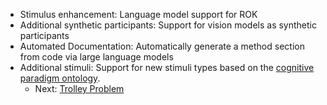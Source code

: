 - Stimulus enhancement: Language model support for ROK
- Additional synthetic participants: Support for vision models as synthetic participants
- Automated Documentation: Automatically generate a method section from code via large language models
- Additional stimuli: Support for new stimuli types based on the [cognitive paradigm ontology](https://bioportal.bioontology.org/ontologies/COGPO/?p=classes&conceptid=http%3A%2F%2Fwww.cogpo.org%2Fontologies%2FCogPOver2010.owl%23COGPO_00177&lang=en).
  - Next: [Trolley Problem](https://younesstrittmatter.github.io/sweet-jsPsych/trolley-problem/)